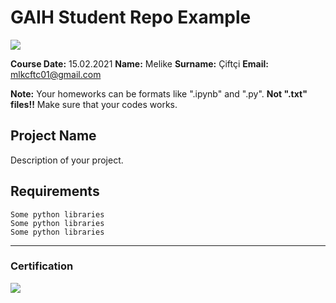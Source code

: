 # GAIH Student Repo Example
![](img/logo.png)

**Course Date:** 15.02.2021
**Name:** Melike
**Surname:** Çiftçi
**Email:** mlkcftc01@gmail.com  

**Note:** Your homeworks can be formats like ".ipynb" and ".py". **Not ".txt" files!!** Make sure that your codes works.  

## Project Name
Description of your project.

## Requirements
```
Some python libraries
Some python libraries
Some python libraries
```
---

### Certification
![](img/certificate_ex.png)

